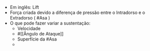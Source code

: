 - Em inglês: Lift
- Força criada devido a diferença de pressão entre o Intradorso e o Extradorso ( #Asa )
- O que pode fazer variar a sustentação:
	- Velocidade
	- #[[Ângulo de Ataque]]
	- Superfície da #Asa
	-